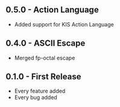 ## 0.5.0 - Action Language
* Added support for KIS Action Language

## 0.4.0 - ASCII Escape
* Merged fp-octal escape

## 0.1.0 - First Release
* Every feature added
* Every bug added
